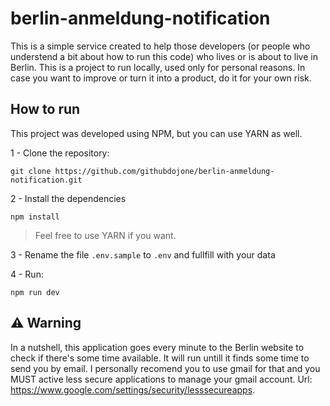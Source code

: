 # berlin-anmeldung-notification

This is a simple service created to help those developers (or people who understend a bit about how to run this code) who lives or is about to live in Berlin. This is a project to run locally, used only for personal reasons. In case you want to improve or turn it into a product, do it for your own risk.

## How to run

This project was developed using NPM, but you can use YARN as well.

1 - Clone the repository:

```
git clone https://github.com/githubdojone/berlin-anmeldung-notification.git
```

2 - Install the dependencies

```
npm install
```

> Feel free to use YARN if you want.

3 - Rename the file `.env.sample` to `.env` and fullfill with your data

4 - Run:

```
npm run dev
```


## :warning: Warning

In a nutshell, this application goes every minute to the Berlin website to check if there's some time available. It will run untill it finds some time to send you by email. I personally recomend you to use gmail for that and you MUST active less secure applications to manage your gmail account. Url: https://www.google.com/settings/security/lesssecureapps.
